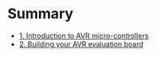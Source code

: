 # Summary

* [1. Introduction to AVR micro-controllers](chapter1.md)
* [2. Building your AVR evaluation board](chapter2.md)